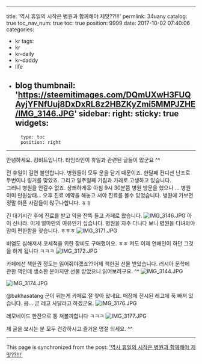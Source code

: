 
---
title: '역시 휴일의 시작은 병원과 함께해야 제맛??!!!'
permlink: 34uany
catalog: true
toc_nav_num: true
toc: true
position: 9999
date: 2017-10-02 07:40:06
categories:
- kr
tags:
- kr
- kr-daily
- kr-daddy
- life
- blog
thumbnail: 'https://steemitimages.com/DQmUXwH3FUQAyjYFNfUuj8DxDxRL8z2HBZKyZmi5MMPJZHE/IMG_3146.JPG'
sidebar:
    right:
        sticky: true
widgets:
    -
        type: toc
        position: right
---


안녕하세요. 킹비트입니다.  타임라인이 휴일과 관련된 글들이 많군요 ^^ 

전 휴일이 길면 불안합니다.  병원들이 모두 문을 닫기 때문이죠. 한달째 컨디션 난조로 두번이나 링거를 맞았죠.  그리고 일주일째 기침과 가래로 고생하고 있습니다.  
그러니 병원을 안갈수 없죠.  상쾌하게😫 아침 9시 30분쯤 병원 방문을 했으나 ... 병원 이미 만원상태... 오후 진료 예약을 해놓고 서야 진료를 볼수 있었습니다.  병원에 가보면 정말 아픈 사람들이 많구나합니다. ㅎㅎ

긴 대기시간 후에 진료를 받고 약을 잔뜩 들고 카페로 왔습니다. ![IMG_3146.JPG](https://steemitimages.com/DQmUXwH3FUQAyjYFNfUuj8DxDxRL8z2HBZKyZmi5MMPJZHE/IMG_3146.JPG)
아이 신나라.  이게 얼마만의 여유인가 싶습니다.  병원을 자주 다니다 보니 병원을 다녀와야 맘이 편한함을 찾습니다. ㅎㅎㅎ
![IMG_3171.JPG](https://steemitimages.com/DQma9repfiV2BgCjnAmNTAs1kGkNmyyw6w5z7LXmYLshcu1/IMG_3171.JPG)

비염도 심해져서 코세척을 위한 장비도 구매했어요. ㅎㅎ 저도 이제 연애인이 하던 그것을 하게 됩니다 ㅋㅋㅋ
![IMG_3172.JPG](https://steemitimages.com/DQmanA4vonYnBbUCW1vXk8p8VGdFDEBDjHAMUxA9DLnKhze/IMG_3172.JPG)

카페에선 책한권 정도는 읽어줘야겠죠??어제 책한권 선물 받았습니다.  러시아 문학에 관한 책인데 생소한 분야지만 선물 받았으니 읽어보려구요. ^^ 
![IMG_3144.JPG](https://steemitimages.com/DQmb1EMB6FP9sbhPpKXXiAgFmnJFPz8cj2aMTJYyBZWXUnt/IMG_3144.JPG)

![IMG_3174.JPG](https://steemitimages.com/DQmXYNaCtRVHYbrKukMgKQpvQCzUo7WWKWkJFZFNdceBMWA/IMG_3174.JPG)

@bakhasatang 군이 뒤는게 카페로 절 찾아 왔네요. 매장에 전시된 레고에 푹 빠져 있습니다.  음... 곧 레고 사달라고 하겠군요. 
![IMG_3176.JPG](https://steemitimages.com/DQmUCyz8yg9LZ8Bwj16Yx9nuyVfyU11kPgfWs1tGzywDNKk/IMG_3176.JPG)

레모네이드 한잔으로 퉁 쳐볼까합니다 ㅋㅋㅋ
![IMG_3177.JPG](https://steemitimages.com/DQmVXMepG9UBaZHxFycLtaXVurbeW5r7gBeqcLrcjR6pYSY/IMG_3177.JPG)

제 글을 보시는 분 모두 건강하시고 즐거운 명절 되세요. ^^

- - -

This page is synchronized from the post: ['역시 휴일의 시작은 병원과 함께해야 제맛??!!!'](https://steemit.com/@kingbit/34uany)
